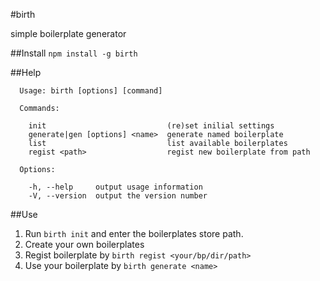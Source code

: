 #birth

simple boilerplate generator

##Install
`npm install -g birth`

##Help

```
  Usage: birth [options] [command]

  Commands:

    init                           (re)set inilial settings
    generate|gen [options] <name>  generate named boilerplate
    list                           list available boilerplates
    regist <path>                  regist new boilerplate from path

  Options:

    -h, --help     output usage information
    -V, --version  output the version number
```

##Use

1. Run `birth init` and enter the boilerplates store path.
2. Create your own boilerplates
3. Regist boilerplate by `birth regist <your/bp/dir/path>`
4. Use your boilerplate by `birth generate <name>`
